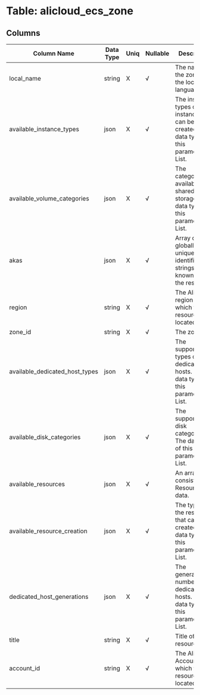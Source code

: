 # Table: alicloud_ecs_zone

## Columns 

|  Column Name   |  Data Type  | Uniq | Nullable | Description | 
|  ----  | ----  | ----  | ----  | ---- | 
| local_name | string | X | √ | The name of the zone in the local language. | 
| available_instance_types | json | X | √ | The instance types of instances that can be created. The data type of this parameter is List. | 
| available_volume_categories | json | X | √ | The categories of available shared storage. The data type of this parameter is List. | 
| akas | json | X | √ | Array of globally unique identifier strings (also known as) for the resource. | 
| region | string | X | √ | The Alicloud region in which the resource is located. | 
| zone_id | string | X | √ | The zone ID. | 
| available_dedicated_host_types | json | X | √ | The supported types of dedicated hosts. The data type of this parameter is List. | 
| available_disk_categories | json | X | √ | The supported disk categories. The data type of this parameter is List. | 
| available_resources | json | X | √ | An array consisting of ResourcesInfo data. | 
| available_resource_creation | json | X | √ | The types of the resources that can be created. The data type of this parameter is List. | 
| dedicated_host_generations | json | X | √ | The generation numbers of dedicated hosts. The data type of this parameter is List. | 
| title | string | X | √ | Title of the resource. | 
| account_id | string | X | √ | The Alicloud Account ID in which the resource is located. | 



